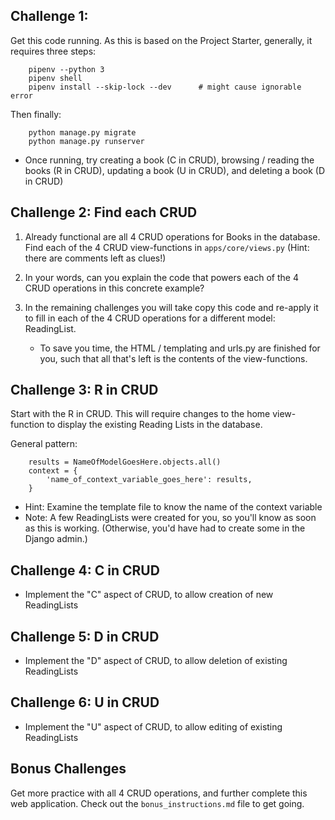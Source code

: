 Challenge 1:
-------------------

Get this code running. As this is based on the Project Starter, generally, it
requires three steps:

        pipenv --python 3
        pipenv shell
        pipenv install --skip-lock --dev      # might cause ignorable error

Then finally:

        python manage.py migrate
        python manage.py runserver

- Once running, try creating a book (C in CRUD), browsing / reading the books
  (R in CRUD), updating a book (U in CRUD), and deleting a book (D in CRUD)


Challenge 2: Find each CRUD
---------------------------

1. Already functional are all 4 CRUD operations for Books in the database.
Find each of the 4 CRUD view-functions in `apps/core/views.py` (Hint: there are
comments left as clues!)

2. In your words, can you explain the code that powers each of the 4 CRUD
operations in this concrete example?

3. In the remaining challenges you will take copy this code and re-apply it to
fill in each of the 4 CRUD operations for a different model: ReadingList.
    - To save you time, the HTML / templating and urls.py are finished for you,
      such that all that's left is the contents of the view-functions.



Challenge 3: R in CRUD
-------------------------------------

Start with the R in CRUD. This will require changes to the home view-function
to display the existing Reading Lists in the database.

General pattern:

        results = NameOfModelGoesHere.objects.all()
        context = {
            'name_of_context_variable_goes_here': results,
        }


- Hint: Examine the template file to know the name of the context variable
- Note: A few ReadingLists were created for you, so you'll know as soon as this
  is working. (Otherwise, you'd have had to create some in the Django admin.)



Challenge 4: C in CRUD
-------------------

- Implement the "C" aspect of CRUD, to allow creation of new ReadingLists



Challenge 5: D in CRUD
-------------------

- Implement the "D" aspect of CRUD, to allow deletion of existing ReadingLists



Challenge 6: U in CRUD
-------------------

- Implement the "U" aspect of CRUD, to allow editing of existing ReadingLists


Bonus Challenges
-------------------

Get more practice with all 4 CRUD operations, and further complete this web
application. Check out the `bonus_instructions.md` file to get going.

